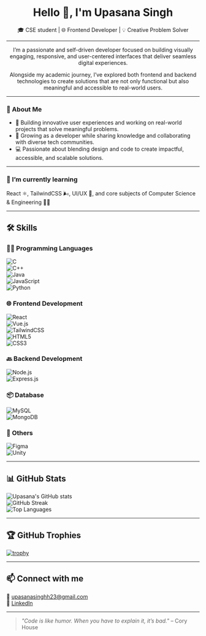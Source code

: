 <h1 align="center">Hello 👋, I'm Upasana Singh</h1>

<p align="center">
🎓 CSE student | 🌐 Frontend Developer | 💡 Creative Problem Solver  
</p>

---

<p align="center">
I’m a passionate and self-driven developer focused on building visually engaging, responsive, and user-centered interfaces that deliver seamless digital experiences.  
</p>

<p align="center">
Alongside my academic journey, I’ve explored both frontend and backend technologies to create solutions that are not only functional but also meaningful and accessible to real-world users.
</p>

---

### 🚀 About Me

- 🔭 Building innovative user experiences and working on real-world projects that solve meaningful problems.  
- 🌱 Growing as a developer while sharing knowledge and collaborating with diverse tech communities.  
- 💻 Passionate about blending design and code to create impactful, accessible, and scalable solutions.  

---

### 🌱 I’m currently learning  

React ⚛️, TailwindCSS 🌬️, UI/UX 🎨, and core subjects of Computer Science & Engineering 👩‍💻

---



## 🛠️ Skills

### 👨‍💻 Programming Languages  
![C](https://img.shields.io/badge/c-00599C?style=flat&logo=c&logoColor=white)  
![C++](https://img.shields.io/badge/c++-00599C?style=flat&logo=c%2B%2B&logoColor=white)  
![Java](https://img.shields.io/badge/java-007396?style=flat&logo=java&logoColor=white)  
![JavaScript](https://img.shields.io/badge/javascript-F7DF1E?style=flat&logo=javascript&logoColor=black)  
![Python](https://img.shields.io/badge/python-3776AB?style=flat&logo=python&logoColor=white)

### 🌐 Frontend Development  
![React](https://img.shields.io/badge/react-61DAFB?style=flat&logo=react&logoColor=black)  
![Vue.js](https://img.shields.io/badge/vuejs-4FC08D?style=flat&logo=vue.js&logoColor=white)  
![TailwindCSS](https://img.shields.io/badge/tailwindcss-38B2AC?style=flat&logo=tailwind-css&logoColor=white)  
![HTML5](https://img.shields.io/badge/html5-E34F26?style=flat&logo=html5&logoColor=white)  
![CSS3](https://img.shields.io/badge/css3-1572B6?style=flat&logo=css3&logoColor=white)

### 🔙 Backend Development  
![Node.js](https://img.shields.io/badge/node.js-339933?style=flat&logo=node.js&logoColor=white)  
![Express.js](https://img.shields.io/badge/express.js-000000?style=flat&logo=express&logoColor=white)

### 📦 Database  
![MySQL](https://img.shields.io/badge/mysql-4479A1?style=flat&logo=mysql&logoColor=white)  
![MongoDB](https://img.shields.io/badge/mongodb-47A248?style=flat&logo=mongodb&logoColor=white)

### 🧩 Others  
![Figma](https://img.shields.io/badge/figma-F24E1E?style=flat&logo=figma&logoColor=white)  
![Unity](https://img.shields.io/badge/unity-000000?style=flat&logo=unity&logoColor=white)

---

## 📊 GitHub Stats  
![Upasana's GitHub stats](https://github-readme-stats.vercel.app/api?username=Upasana-1204&show_icons=true&theme=tokyonight)  
![GitHub Streak](https://github-readme-streak-stats.herokuapp.com/?user=Upasana-1204&theme=tokyonight)  
![Top Languages](https://github-readme-stats.vercel.app/api/top-langs/?username=Upasana-1204&layout=compact&theme=tokyonight)

---

## 🏆 GitHub Trophies  
[![trophy](https://github-profile-trophy.vercel.app/?username=Upasana-1204&theme=algolia)](https://github.com/ryo-ma/github-profile-trophy)

---

## 📫 Connect with me  

📧 [upasanasinghh23@gmail.com](mailto:upasanasinghh23@gmail.com)  
🔗 [LinkedIn](https://www.linkedin.com/in/upasana-singh-0826372a9)

---

> *"Code is like humor. When you have to explain it, it’s bad."* – Cory House

